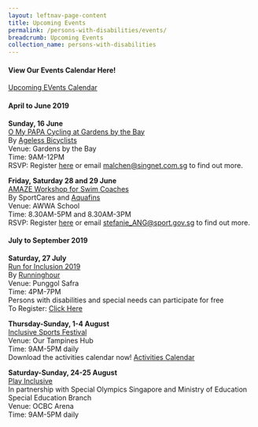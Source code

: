 ```yaml
---
layout: leftnav-page-content
title: Upcoming Events
permalink: /persons-with-disabilities/events/
breadcrumb: Upcoming Events
collection_name: persons-with-disabilities
---
```



#### View Our Events Calendar Here!
[Upcoming EVents Calendar](https://calendar.google.com/calendar/b/1?cid=anR1dGRxZmxqbTRhZDRsM2ZtMjgxaDkzN2tAZ3JvdXAuY2FsZW5kYXIuZ29vZ2xlLmNvbQ)

#### April to June 2019

**Sunday, 16 June**
<BR><U>O My PAPA Cycling at Gardens by the Bay</u>
<BR>By [Ageless Bicyclists](https://www.facebook.com/AgelessBicyclists/)
<BR>Venue: Gardens by the Bay
<BR>Time: 9AM-12PM
<BR>RSVP: Register [here](https://docs.google.com/forms/d/e/1FAIpQLSfVRoh9KyLVsEOux4tmN97z9J81xlXNpZz5A0yW1vXUTpsQdw/viewform) or email malchen@singnet.com.sg to find out more. 
  
**Friday, Saturday 28 and 29 June**
<BR><U>AMAZE Workshop for Swim Coaches</u>
<BR>By SportCares and [Aquafins](http://www.aquafins.com.sg/)
<BR>Venue: AWWA School 
<BR>Time: 8.30AM-5PM and 8.30AM-3PM
<BR>RSVP: Register [here](https://form.gov.sg/#!/5ce6661aa14e720017d451dc) or email stefanie_ANG@sport.gov.sg to find out more. 

#### July to September 2019

**Saturday, 27 July**
<BR><U>Run for Inclusion 2019</u>
<BR>By [Runninghour](https://runninghour.com/)
<BR>Venue: Punggol Safra
<BR>Time: 4PM-7PM
<BR>Persons with disabilities and special needs can participate for free
<BR>To Register: [Click Here](https://runninghour.com/registration)

**Thursday-Sunday, 1-4 August**
<BR><U>Inclusive Sports Festival</u>
<BR>Venue: Our Tampines Hub
<BR>Time: 9AM-5PM daily
<BR>Download the activities calendar now! [Activities Calendar](/images/ISF2019-Activities-by-Date.pdf) 

**Saturday-Sunday, 24-25 August**
<BR><U>Play Inclusive</u>
<BR>In partnership with Special Olympics Singapore and Ministry of Education Special Education Branch
<BR>Venue: OCBC Arena
<BR>Time: 9AM-5PM daily

